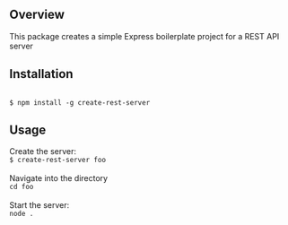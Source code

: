 <h2>Overview</h2>
This package creates a simple Express boilerplate project for a REST API server
<h2>Installation</h2>
<code>
$ npm install -g create-rest-server
</code>
<h2>Usage</h2>
Create the server:
<code>
$ create-rest-server foo
</code>
<br/>
Navigate into the directory
<code>
cd foo
</code>
<br/>
Start the server:
<code>
node .
</code>
